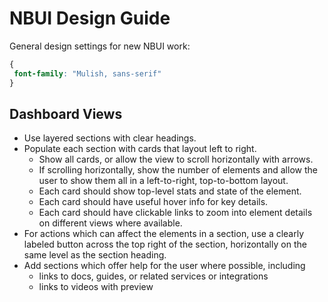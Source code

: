 # NBUI Design Guide

General design settings for new NBUI work:

```css
{
 font-family: "Mulish, sans-serif"
}
```

## Dashboard Views

- Use layered sections with clear headings.
- Populate each section with cards that layout left to right.
  - Show all cards, or allow the view to scroll horizontally with arrows.
  - If scrolling horizontally, show the number of elements and allow the
    user to show them all in a left-to-right, top-to-bottom layout.
  - Each card should show top-level stats and state of the element.
  - Each card should have useful hover info for key details.
  - Each card should have clickable links to zoom into element details on
    different views where available.
- For actions which can affect the elements in a section, use a clearly
 labeled button across the top right of the section, horizontally on the
 same level as the section heading.
- Add sections which offer help for the user where possible, including
  - links to docs, guides, or related services or integrations
  - links to videos with preview


